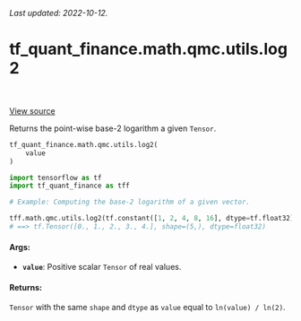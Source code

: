 <!--
This file is generated by a tool. Do not edit directly.
For open-source contributions the docs will be updated automatically.
-->

*Last updated: 2022-10-12.*

<div itemscope itemtype="http://developers.google.com/ReferenceObject">
<meta itemprop="name" content="tf_quant_finance.math.qmc.utils.log2" />
<meta itemprop="path" content="Stable" />
</div>

# tf_quant_finance.math.qmc.utils.log2

<!-- Insert buttons and diff -->

<table class="tfo-notebook-buttons tfo-api" align="left">
</table>

<a target="_blank" href="https://github.com/google/tf-quant-finance/blob/master/tf_quant_finance/math/qmc/utils.py">View source</a>



Returns the point-wise base-2 logarithm a given `Tensor`.

```python
tf_quant_finance.math.qmc.utils.log2(
    value
)
```



<!-- Placeholder for "Used in" -->

```python
import tensorflow as tf
import tf_quant_finance as tff

# Example: Computing the base-2 logarithm of a given vector.

tff.math.qmc.utils.log2(tf.constant([1, 2, 4, 8, 16], dtype=tf.float32))
# ==> tf.Tensor([0., 1., 2., 3., 4.], shape=(5,), dtype=float32)
```

#### Args:


* <b>`value`</b>: Positive scalar `Tensor` of real values.


#### Returns:

`Tensor` with the same `shape` and `dtype` as `value` equal to `ln(value) /
ln(2)`.
